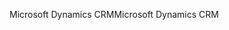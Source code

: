<span data-ttu-id="ea2b2-101">Microsoft Dynamics CRM</span><span class="sxs-lookup"><span data-stu-id="ea2b2-101">Microsoft Dynamics CRM</span></span>